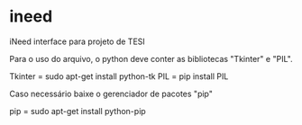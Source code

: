# ineed
iNeed interface para projeto de TESI

Para o uso do arquivo, o python deve conter as bibliotecas "Tkinter" e "PIL".

Tkinter = sudo apt-get install python-tk
PIL = pip install PIL

Caso necessário baixe o gerenciador de pacotes "pip"

pip = sudo apt-get install python-pip
